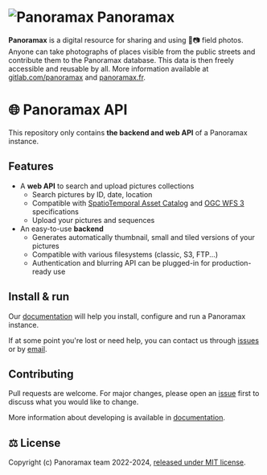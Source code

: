 # ![Panoramax](https://upload.wikimedia.org/wikipedia/commons/thumb/a/a9/Panoramax.svg/40px-Panoramax.svg.png) Panoramax

__Panoramax__ is a digital resource for sharing and using 📍📷 field photos. Anyone can take photographs of places visible from the public streets and contribute them to the Panoramax database. This data is then freely accessible and reusable by all. More information available at [gitlab.com/panoramax](https://gitlab.com/panoramax) and [panoramax.fr](https://panoramax.fr/).


# 🌐 Panoramax API

This repository only contains __the backend and web API__ of a Panoramax instance.

## Features

* A __web API__ to search and upload pictures collections
  * Search pictures by ID, date, location
  * Compatible with [SpatioTemporal Asset Catalog](https://stacspec.org/) and [OGC WFS 3](https://github.com/opengeospatial/WFS_FES) specifications
  * Upload your pictures and sequences
* An easy-to-use __backend__
  * Generates automatically thumbnail, small and tiled versions of your pictures
  * Compatible with various filesystems (classic, S3, FTP...)
  * Authentication and blurring API can be plugged-in for production-ready use


## Install & run

Our [documentation](https://gitlab.com/panoramax/server/api/-/tree/develop/docs) will help you install, configure and run a Panoramax instance.

If at some point you're lost or need help, you can contact us through [issues](https://gitlab.com/panoramax/server/api/-/issues) or by [email](mailto:panieravide@riseup.net).


## Contributing

Pull requests are welcome. For major changes, please open an [issue](https://gitlab.com/panoramax/server/api/-/issues) first to discuss what you would like to change.

More information about developing is available in [documentation](https://gitlab.com/panoramax/server/api/-/tree/develop/docs).


## ⚖️ License

Copyright (c) Panoramax team 2022-2024, [released under MIT license](https://gitlab.com/panoramax/server/api/-/blob/develop/LICENSE).
